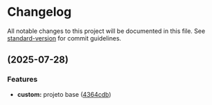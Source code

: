 # Changelog

All notable changes to this project will be documented in this file. See [standard-version](https://github.com/conventional-changelog/standard-version) for commit guidelines.

##  (2025-07-28)


### Features

* **custom:** projeto base ([4364cdb](https://github.com/paulorogeriopb/laravel-api-react/commit/4364cdbeb488fc4972467f577364bd3bdff37622))
